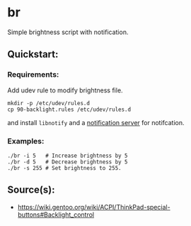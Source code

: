 # br
Simple brightness script with notification.

## Quickstart:
### Requirements:
Add udev rule to modify brightness file.
```
mkdir -p /etc/udev/rules.d
cp 90-backlight.rules /etc/udev/rules.d
```
and install `libnotify` and a [notification server](https://wiki.archlinux.org/title/Desktop_notifications#Standalone) for notifcation.
### Examples:
```
./br -i 5   # Increase brightness by 5
./br -d 5   # Decrease brightness by 5
./br -s 255 # Set brightness to 255.
```

## Source(s):
- https://wiki.gentoo.org/wiki/ACPI/ThinkPad-special-buttons#Backlight_control
```
